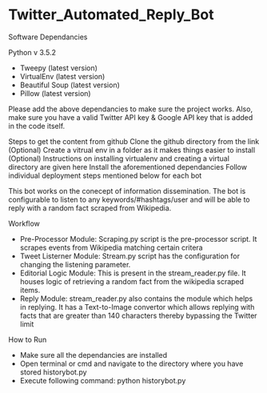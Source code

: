 # Twitter_Automated_Reply_Bot
Software Dependancies

Python v 3.5.2
- Tweepy (latest version)
- VirtualEnv (latest version)
- Beautiful Soup (latest version)
- Pillow (latest version)

Please add the above dependancies to make sure the project works. Also, make sure you have a valid Twitter API key & Google API key that is added in the code itself.

Steps to get the content from github
Clone the github directory from the link
(Optional) Create a vitrual env in a folder as it makes things easier to install
(Optional) Instructions on installing virtualenv and creating a virtual directory are given here
Install the aforementioned dependancies
Follow individual deployment steps mentioned below for each bot

This bot works on the conecept of information dissemination. The bot is configurable to listen to any keywords/#hashtags/user and will be able to reply with a random fact scraped from Wikipedia.

Workflow
- Pre-Processor Module: Scraping.py script is the pre-processor script. It scrapes events from Wikipedia matching certain critera
- Tweet Listerner Module: Stream.py script has the configuration for changing the listening parameter.
- Editorial Logic Module: This is present in the stream_reader.py file. It houses logic of retrieving a random fact from the wikipedia scraped items.
- Reply Module: stream_reader.py also contains the module which helps in replying. It has a Text-to-Image convertor which allows replying with facts that are greater than 140 characters thereby bypassing the Twitter limit

How to Run
- Make sure all the dependancies are installed
- Open terminal or cmd and navigate to the directory where you have stored historybot.py
- Execute following command: python historybot.py

